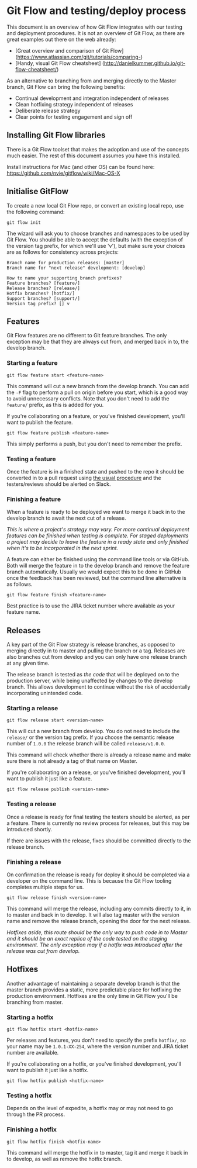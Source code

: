 # Git Flow and testing/deploy process

This document is an overview of how Git Flow integrates with our testing and deployment procedures. It is not an overview of Git Flow, as there are great examples out there on the web already:
- [Great overview and comparison of Git Flow] (https://www.atlassian.com/git/tutorials/comparing-)
- [Handy, visual Git Flow cheatsheet] (http://danielkummer.github.io/git-flow-cheatsheet/)

As an alternative to branching from and merging directly to the Master branch, Git Flow can bring the following benefits:
- Continual development and integration independent of releases
- Clean hotfixing strategy independent of releases
- Deliberate release strategy
- Clear points for testing engagement and sign off

## Installing Git Flow libraries

There is a Git Flow toolset that makes the adoption and use of the concepts much easier. The rest of this document assumes you have this installed.

Install instructions for Mac (and other OS) can be found here:
https://github.com/nvie/gitflow/wiki/Mac-OS-X

## Initialise GitFlow

To create a new local Git Flow repo, or convert an existing local repo, use the following command:

`git flow init`

The wizard will ask you to choose branches and namespaces to be used by Git Flow. You should be able to accept the defaults (with the exception of the version tag prefix, for which we'll use 'v'), but make sure your choices are as follows for consistency across projects:

```
Branch name for production releases: [master] 
Branch name for "next release" development: [develop]

How to name your supporting branch prefixes?
Feature branches? [feature/] 
Release branches? [release/] 
Hotfix branches? [hotfix/] 
Support branches? [support/] 
Version tag prefix? [] v
```

## Features

Git Flow features are no different to Git feature branches. The only exception may be that they are always cut from, and merged back in to, the develop branch. 

### Starting a feature

`git flow feature start <feature-name>`

This command will cut a new branch from the develop branch. You can add the `-F` flag to perform a pull on origin before you start, which is a good way to avoid unnecessary conflicts. Note that you don't need to add the `feature/` prefix, as this is added for you.

If you're collaborating on a feature, or you've finished development, you'll want to publish the feature.

`git flow feature publish <feature-name>`

This simply performs a push, but you don't need to remember the prefix. 

### Testing a feature

Once the feature is in a finished state and pushed to the repo it should be converted in to a pull request using [the usual procedure](pr-best-practices.md) and the testers/reviews should be alerted on Slack.

### Finishing a feature

When a feature is ready to be deployed we want to merge it back in to the develop branch to await the next cut of a release. 

_This is where a project's strategy may vary. For more continual deployment features can be finished when testing is complete. For staged deployments a project may decide to leave the feature in a ready state and only finished when it's to be incorporated in the next sprint._

A feature can either be finished using the command line tools or via GitHub. Both will merge the feature in to the develop branch and remove the feature branch automatically. Usually we would expect this to be done in GitHub once the feedback has been reviewed, but the command line alternative is as follows.

`git flow feature finish <feature-name>`

Best practice is to use the JIRA ticket number where available as your feature name.

## Releases

A key part of the Git Flow strategy is release branches, as opposed to merging directly in to master and pulling the branch or a tag. Releases are also branches cut from develop and you can only have one release branch at any given time.

The release branch is tested as _the code_ that will be deployed on to the production server, while being unaffected by changes to the develop branch. This allows development to continue without the risk of accidentally incorporating unintended code. 

### Starting a release

`git flow release start <version-name>`

This will cut a new branch from develop. You do not need to include the `release/` or the version tag prefix. If you choose the semantic release number of `1.0.0` the release branch will be called `release/v1.0.0`.

This command will check whether there is already a release name and make sure there is not already a tag of that name on Master. 

If you're collaborating on a release, or you've finished development, you'll want to publish it just like a feature.

`git flow release publish <version-name>`

### Testing a release

Once a release is ready for final testing the testers should be alerted, as per a feature. There is currently no review process for releases, but this may be introduced shortly. 

If there are issues with the release, fixes should be committed directly to the release branch.

### Finishing a release

On confirmation the release is ready for deploy it should be completed via a developer on the command line. This is because the Git Flow tooling completes multiple steps for us. 

`git flow release finish <version-name>`

This command will merge the release, including any commits directly to it, in to master and back in to develop. It will also tag master with the version name and remove the release branch, opening the door for the next release. 

_Hotfixes aside, this route should be the only way to push code in to Master and it should be an exact replica of the code tested on the staging environment. The only exception may if a hotfix was introduced after the release was cut from develop._

## Hotfixes

Another advantage of maintaining a separate develop branch is that the master branch provides a static, more predictable place for hotfixing the production environment. Hotfixes are the only time in Git Flow you'll be branching from master. 

### Starting a hotfix

`git flow hotfix start <hotfix-name>`

Per releases and features, you don't need to specify the prefix `hotfix/`, so your name may be `1.0.1-XX-254`, where the version number and JIRA ticket number are available. 

If you're collaborating on a hotfix, or you've finished development, you'll want to publish it just like a hotfix.

`git flow hotfix publish <hotfix-name>`

### Testing a hotfix

Depends on the level of expedite, a hotfix may or may not need to go through the PR process. 

### Finishing a hotfix

`git flow hotfix finish <hotfix-name>`

This command will merge the hotfix in to master, tag it and merge it back in to develop, as well as remove the hotfix branch.
